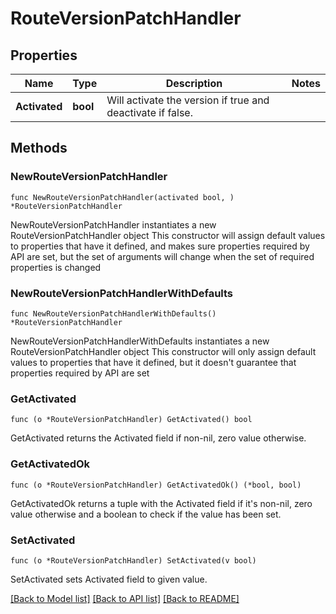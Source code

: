 # RouteVersionPatchHandler

## Properties

Name | Type | Description | Notes
------------ | ------------- | ------------- | -------------
**Activated** | **bool** | Will activate the version if true and deactivate if false. | 

## Methods

### NewRouteVersionPatchHandler

`func NewRouteVersionPatchHandler(activated bool, ) *RouteVersionPatchHandler`

NewRouteVersionPatchHandler instantiates a new RouteVersionPatchHandler object
This constructor will assign default values to properties that have it defined,
and makes sure properties required by API are set, but the set of arguments
will change when the set of required properties is changed

### NewRouteVersionPatchHandlerWithDefaults

`func NewRouteVersionPatchHandlerWithDefaults() *RouteVersionPatchHandler`

NewRouteVersionPatchHandlerWithDefaults instantiates a new RouteVersionPatchHandler object
This constructor will only assign default values to properties that have it defined,
but it doesn't guarantee that properties required by API are set

### GetActivated

`func (o *RouteVersionPatchHandler) GetActivated() bool`

GetActivated returns the Activated field if non-nil, zero value otherwise.

### GetActivatedOk

`func (o *RouteVersionPatchHandler) GetActivatedOk() (*bool, bool)`

GetActivatedOk returns a tuple with the Activated field if it's non-nil, zero value otherwise
and a boolean to check if the value has been set.

### SetActivated

`func (o *RouteVersionPatchHandler) SetActivated(v bool)`

SetActivated sets Activated field to given value.



[[Back to Model list]](../README.md#documentation-for-models) [[Back to API list]](../README.md#documentation-for-api-endpoints) [[Back to README]](../README.md)



